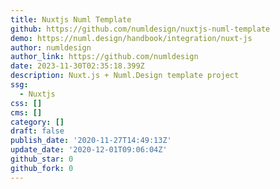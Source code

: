 ```yaml
---
title: Nuxtjs Numl Template
github: https://github.com/numldesign/nuxtjs-numl-template
demo: https://numl.design/handbook/integration/nuxt-js
author: numldesign
author_link: https://github.com/numldesign
date: 2023-11-30T02:35:18.399Z
description: Nuxt.js + Numl.Design template project
ssg:
  - Nuxtjs
css: []
cms: []
category: []
draft: false
publish_date: '2020-11-27T14:49:13Z'
update_date: '2020-12-01T09:06:04Z'
github_star: 0
github_fork: 0
---
```

